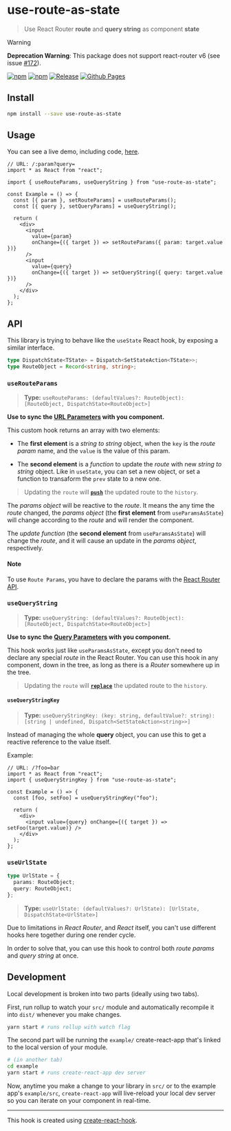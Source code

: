 # use-route-as-state

> Use React Router **route** and **query string** as component **state**

> [!WARNING]
> **Deprecation Warning**: This package does not support react-router v6 (see issue [#172](https://github.com/baruchiro/use-route-as-state/issues/172)).

[![npm](https://img.shields.io/npm/v/use-route-as-state?logo=npm&label=version)](https://www.npmjs.com/package/use-route-as-state)
[![npm](https://img.shields.io/npm/dw/use-route-as-state?label=npm)](https://www.npmjs.com/package/use-route-as-state)
[![Release](https://github.com/baruchiro/use-route-as-state/workflows/Release/badge.svg)](https://github.com/baruchiro/use-route-as-state/actions?query=workflow%3ARelease)
[![Github Pages](https://github.com/baruchiro/use-route-as-state/workflows/Github%20Pages/badge.svg)](https://baruchiro.github.io/use-route-as-state/)

## Install

```bash
npm install --save use-route-as-state
```

## Usage

You can see a live demo, including code, [here](https://baruchiro.github.io/use-route-as-state/).

```tsx
// URL: /:param?query=
import * as React from "react";

import { useRouteParams, useQueryString } from "use-route-as-state";

const Example = () => {
  const [{ param }, setRouteParams] = useRouteParams();
  const [{ query }, setQueryParams] = useQueryString();

  return (
    <div>
      <input
        value={param}
        onChange={({ target }) => setRouteParams({ param: target.value })}
      />
      <input
        value={query}
        onChange={({ target }) => setQueryString({ query: target.value })}
      />
    </div>
  );
};
```

## API

This library is trying to behave like the `useState` React hook, by exposing a similar interface.

```typescript
type DispatchState<TState> = Dispatch<SetStateAction<TState>>;
type RouteObject = Record<string, string>;
```

### `useRouteParams`

> **Type:** `useRouteParams: (defaultValues?: RouteObject): [RouteObject, DispatchState<RouteObject>]`

**Use to sync the [URL Parameters](https://reactrouter.com/web/example/url-params) with you component.**

This custom hook returns an array with two elements:

- The **first element** is a _string to string_ object, when the `key` is the _route param_ name, and the `value` is the value of this param.

- The **second element** is a _function_ to update the _route_ with new _string to string_ object. Like in `useState`, you can set a new object, or set a function to transaform the `prev` state to a new one.

> Updating the `route` will [**`push`**](https://reactrouter.com/web/api/history) the updated route to the `history`.

The _params object_ will be reactive to the _route_. It means the any time the _route_ changed, the _params object_ (the **first element** from `useParamsAsState`) will change according to the _route_ and will render the component.

The _update function_ (the **second element** from `useParamsAsState`) will change the _route_, and it will cause an update in the _params object_, respectively.

#### Note

To use `Route Params`, you have to declare the params with the [React Router API](https://reactrouter.com/web/example/url-params).

### `useQueryString`

> **Type:** `useQueryString: (defaultValues?: RouteObject): [RouteObject, DispatchState<RouteObject>]`

**Use to sync the [Query Parameters](https://reactrouter.com/web/example/query-parameters) with you component.**

This hook works just like `useParamsAsState`, except you don't need to declare any special _route_ in the React Router. You can use this hook in any component, down in the tree, as long as there is a _Router_ somewhere up in the tree.

> Updating the `route` will [**`replace`**](https://reactrouter.com/web/api/history) the updated route to the `history`.

#### `useQueryStringKey`

> **Type:** `useQueryStringKey: (key: string, defaultValue?: string): [string | undefined, Dispatch<SetStateAction<string>>]`

Instead of managing the whole **query** object, you can use this to get a reactive reference to the value itself.

Example:

```tsx
// URL: /?foo=bar
import * as React from "react";
import { useQueryStringKey } from "use-route-as-state";

const Example = () => {
  const [foo, setFoo] = useQueryStringKey("foo");

  return (
    <div>
      <input value={query} onChange={({ target }) => setFoo(target.value)} />
    </div>
  );
};
```

### `useUrlState`

```typescript
type UrlState = {
  params: RouteObject;
  query: RouteObject;
};
```

> **Type:** `useUrlState: (defaultValues?: UrlState): [UrlState, DispatchState<UrlState>]`

Due to limitations in _React Router_, and _React_ itself, you can't use different hooks here together during one render cycle.

In order to solve that, you can use this hook to control both _route params_ and _query string_ at once.

## Development

Local development is broken into two parts (ideally using two tabs).

First, run rollup to watch your `src/` module and automatically recompile it into `dist/` whenever you make changes.

```bash
yarn start # runs rollup with watch flag
```

The second part will be running the `example/` create-react-app that's linked to the local version of your module.

```bash
# (in another tab)
cd example
yarn start # runs create-react-app dev server
```

Now, anytime you make a change to your library in `src/` or to the example app's `example/src`, `create-react-app` will live-reload your local dev server so you can iterate on your component in real-time.

---

This hook is created using [create-react-hook](https://github.com/hermanya/create-react-hook).
